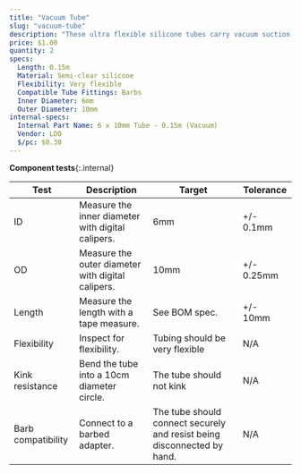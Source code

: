 ```yaml
---
title: "Vacuum Tube"
slug: "vacuum-tube"
description: "These ultra flexible silicone tubes carry vacuum suction from the vacuum pump to the UTM."
price: $1.00
quantity: 2
specs:
  Length: 0.15m
  Material: Semi-clear silicone
  Flexibility: Very flexible
  Compatible Tube Fittings: Barbs
  Inner Diameter: 6mm
  Outer Diameter: 10mm
internal-specs:
  Internal Part Name: 6 x 10mm Tube - 0.15m (Vacuum)
  Vendor: LDO
  $/pc: $0.30
---
```


**Component tests**{:.internal}

|Test         |Description  |Target       |Tolerance    |
|-------------|-------------|-------------|-------------|
|ID           |Measure the inner diameter with digital calipers.|6mm|+/- 0.1mm
|OD           |Measure the outer diameter with digital calipers.|10mm|+/- 0.25mm
|Length       |Measure the length with a tape measure.|See BOM spec.|+/- 10mm
|Flexibility  |Inspect for flexibility.|Tubing should be very flexible|N/A
|Kink resistance|Bend the tube into a 10cm diameter circle.|The tube should not kink|N/A
|Barb compatibility|Connect to a barbed adapter.|The tube should connect securely and resist being disconnected by hand.|N/A
